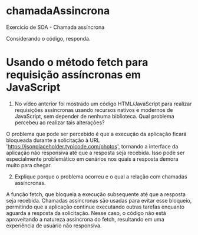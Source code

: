 # chamadaAssincrona
Exercício de SOA - Chamada assíncrona

Considerando o código, responda.

<!DOCTYPE html>
<html lang="pt-br">
   <head>
       <title></title>
       <meta charset="UTF-8">
       <meta name="viewport" content="width=device-width, initial-scale=1">
   </head>
   <body>
       <h1>Usando o método fetch para requisição assíncronas em JavaScript</h1>
       <div id="dados"></div>   
   </body>
</html>


<script>
   async function request(){
       const response = await fetch('https://pokeapi.co/api/v2/pokemon/');
       const object = await response.json();
       document.querySelector("#dados").innerHTML = JSON.stringify(object);
   }
   request();
</script>


1. No vídeo anterior foi mostrado um código HTML/JavaScript para realizar requisições assíncronas usando recursos nativos e modernos de JavaScript, sem depender de nenhuma biblioteca.
Qual problema percebeu ao realizar tais alterações?

O problema que pode ser percebido é que a execução da aplicação ficará bloqueada durante a solicitação à URL 'https://jsonplaceholder.typicode.com/photos', tornando a interface da aplicação não responsiva até que a resposta seja recebida. Isso pode ser especialmente problemático em cenários nos quais a resposta demora muito para chegar.

2. Explique porque o problema ocorreu e o qual a relação com chamadas assíncronas.

A função fetch, que bloqueia a execução subsequente até que a resposta seja recebida. Chamadas assíncronas são usadas para evitar esse bloqueio, permitindo que a aplicação continue executando outras tarefas enquanto aguarda a resposta da solicitação. Nesse caso, o código não está aproveitando a natureza assíncrona do fetch, resultando em uma experiência de usuário não responsiva.
